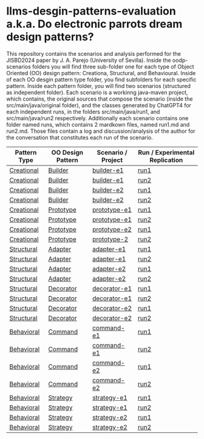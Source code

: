 # llms-desgin-patterns-evaluation a.k.a. Do electronic parrots dream design patterns?

This repository contains the scenarios and analysis performed for the JISBD2024 paper by J. A. Parejo (University of Sevilla).
Inside the oodp-scenarios folders you will find three sub-folder one for each type of Object Oriented (OO) design pattern: Creationa, Structural, and Behavioural. Inside of each OO desgin pattern type folder, you find subfolders for each specific pattern. Inside each pattern folder, you will find two scenarios (structured as independent folder). Each scenario is a workinng java-maven project, which contains, the original sources that compose the scenario (inside the src/main/java/original folder), and the classes generated by ChatGPT4 for each independent runs, in the folders src/main/java/run1, and src/main/java/run2 respectively. Additionally each scenario contains one folder named runs, which contains 2 mardkown files, named run1.md and run2.md. Those files contain a log and discussion/analysis of the author for the conversation that constitutes each run of the scenario.

| Pattern Type  | OO Design Pattern | Scenario / Project | Run / Experimental Replication | 
| ------------- | ------------- | ------------- | ------------- |
| [Creational](oodp-scenarios/creational)  | [Builder](oodp-scenarios/creational/builder)  |  [builder-e1](oodp-scenarios/creational/builder/builder-e1)  |  [run1](oodp-scenarios/creational/builder/builder-e1/runs/run1.md) | 
| [Creational](oodp-scenarios/creational)  | [Builder](oodp-scenarios/creational/builder)  |  [builder-e1](oodp-scenarios/creational/builder/builder-e1)  |  [run2](oodp-scenarios/creational/builder/builder-e1/runs/run2.md) | 
| [Creational](oodp-scenarios/creational)  | [Builder](oodp-scenarios/creational/builder)  |  [builder-e2](oodp-scenarios/creational/builder/builder-e2)  |  [run1](oodp-scenarios/creational/builder/builder-e2/runs/run1.md) | 
| [Creational](oodp-scenarios/creational)  | [Builder](oodp-scenarios/creational/builder)  |  [builder-e2](oodp-scenarios/creational/builder/builder-e2)  |  [run2](oodp-scenarios/creational/builder/builder-e2/runs/run2.md) | 
| [Creational](oodp-scenarios/creational)  | [Prototype](oodp-scenarios/creational/prototype)  |  [prototype-e1](oodp-scenarios/creational/prototype/prototype-e1)  |  [run1](oodp-scenarios/creational/prototype/prototype-e1/runs/run1.md) | 
| [Creational](oodp-scenarios/creational)  | [Prototype](oodp-scenarios/creational/prototype)  |  [prototype-e1](oodp-scenarios/creational/prototype/prototype-e1)  |  [run2](oodp-scenarios/creational/prototype/prototype-e1/runs/run2.md) | 
| [Creational](oodp-scenarios/creational)  | [Prototype](oodp-scenarios/creational/prototype)  |  [prototype-e2](oodp-scenarios/creational/prototype/prototype-e2)  |  [run1](oodp-scenarios/creational/prototype/prototype-e2/runs/run1.md) | 
| [Creational](oodp-scenarios/creational)  | [Prototype](oodp-scenarios/creational/prototype)  |  [prototype-2](oodp-scenarios/creational/prototype/prototype-e2)  |  [run2](oodp-scenarios/creational/prototype/prototype-e2/runs/run2.md) |
| [Structural](oodp-scenarios/structural)  | [Adapter](oodp-scenarios/structural/adapter)  |  [adapter-e1](oodp-scenarios/structural/adapter/adapter-e1)  |  [run1](oodp-scenarios/structural/adapter/adapter-e1/runs/run1.md) |
| [Structural](oodp-scenarios/structural)  | [Adapter](oodp-scenarios/structural/adapter)  |  [adapter-e1](oodp-scenarios/structural/adapter/adapter-e1)  |  [run2](oodp-scenarios/structural/adapter/adapter-e1/runs/run2.md) |
| [Structural](oodp-scenarios/structural)  | [Adapter](oodp-scenarios/structural/adapter)  |  [adapter-e2](oodp-scenarios/structural/adapter/adapter-e2)  |  [run1](oodp-scenarios/structural/adapter/adapter-e2/runs/run1.md) |
| [Structural](oodp-scenarios/structural)  | [Adapter](oodp-scenarios/structural/adapter)  |  [adapter-e2](oodp-scenarios/structural/adapter/adapter-e2)  |  [run2](oodp-scenarios/structural/adapter/adapter-e2/runs/run2.md) |
| [Structural](oodp-scenarios/structural)  | [Decorator](oodp-scenarios/structural/decorator)  |  [decorator-e1](oodp-scenarios/structural/decorator/decorator-e1)  |  [run1](oodp-scenarios/structural/decorator/decorator-e1/runs/run1.md) |
| [Structural](oodp-scenarios/structural)  | [Decorator](oodp-scenarios/structural/decorator)  |  [decorator-e1](oodp-scenarios/structural/decorator/decorator-e1)  |  [run2](oodp-scenarios/structural/decorator/decorator-e1/runs/run2.md) |
| [Structural](oodp-scenarios/structural)  | [Decorator](oodp-scenarios/structural/decorator)  |  [decorator-e2](oodp-scenarios/structural/decorator/decorator-e2)  |  [run1](oodp-scenarios/structural/decorator/decorator-e2/runs/run1.md) |
| [Structural](oodp-scenarios/structural)  | [Decorator](oodp-scenarios/structural/decorator)  |  [decorator-e2](oodp-scenarios/structural/decorator/decorator-e2)  |  [run2](oodp-scenarios/structural/decorator/decorator-e2/runs/run2.md) |
| [Behavioral](oodp-scenarios/behavioural)  | [Command](oodp-scenarios/behavioural/command)  |  [command-e1](oodp-scenarios/behavioural/command/command-e1)  |  [run1](oodp-scenarios/behavioural/command/command-e1/runs/run1.md) |
| [Behavioral](oodp-scenarios/behavioural)  | [Command](oodp-scenarios/behavioural/command)  |  [command-e1](oodp-scenarios/behavioural/command/command-e1)  |  [run2](oodp-scenarios/behavioural/command/command-e1/runs/run2.md) |
| [Behavioral](oodp-scenarios/behavioural)  | [Command](oodp-scenarios/behavioural/command)  |  [command-e2](oodp-scenarios/behavioural/command/command-e2)  |  [run1](oodp-scenarios/behavioural/command/command-e1/runs/run1.md) |
| [Behavioral](oodp-scenarios/behavioural)  | [Command](oodp-scenarios/behavioural/command)  |  [command-e2](oodp-scenarios/behavioural/command/command-e2)  |  [run2](oodp-scenarios/behavioural/command/command-e1/runs/run2.md) |
| [Behavioral](oodp-scenarios/behavioural)  | [Strategy](oodp-scenarios/behavioural/strategy)  |  [strategy-e1](oodp-scenarios/behavioural/strategy/strategy-e1)  |  [run1](oodp-scenarios/behavioural/strategy/strategy-e1/runs/run1.md) |
| [Behavioral](oodp-scenarios/behavioural)  | [Strategy](oodp-scenarios/behavioural/strategy)  |  [strategy-e1](oodp-scenarios/behavioural/strategy/strategy-e1)  |  [run2](oodp-scenarios/behavioural/strategy/strategy-e1/runs/run2.md) |
| [Behavioral](oodp-scenarios/behavioural)  | [Strategy](oodp-scenarios/behavioural/strategy)  |  [strategy-e2](oodp-scenarios/behavioural/strategy/strategy-e2)  |  [run1](oodp-scenarios/behavioural/strategy/strategy-e2/runs/run1.md) |
| [Behavioral](oodp-scenarios/behavioural)  | [Strategy](oodp-scenarios/behavioural/strategy)  |  [strategy-e2](oodp-scenarios/behavioural/strategy/strategy-e2)  |  [run2](oodp-scenarios/behavioural/strategy/strategy-e2/runs/run2.md) |










